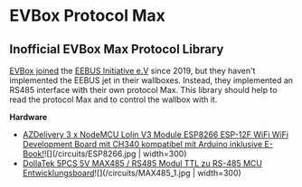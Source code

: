 # EVBox Protocol Max
## Inofficial EVBox Max Protocol Library

[EVBox joined](https://news.evbox.com/en-WW/182098-evbox-uses-eebus-for-energy-management-and-grid-integration-of-e-mobility-charging) the [EEBUS Initiative e.V](https://www.eebus.org/) since 2019, but they haven't implemented the EEBUS jet in their wallboxes. Instead, they implemented an RS485 interface with their own protocol Max. 
This library should help to read the protocol Max and to control the wallbox with it.

**Hardware**
- [AZDelivery 3 x NodeMCU Lolin V3 Module ESP8266 ESP-12F WiFi WiFi Development Board mit CH340 kompatibel mit Arduino inklusive E-Book!](https://www.amazon.de/gp/product/B074Q2WM1Y/ref=as_li_tl?ie=UTF8&camp=1638&creative=6742&creativeASIN=B074Q2WM1Y&linkCode=as2&tag=sequ3ster-21&linkId=e3fb1fd14e5b31fdd857ba67ce911dc8)![](/circuits/ESP8266.jpg | width=300)
- [DollaTek 5PCS 5V MAX485 / RS485 Modul TTL zu RS-485 MCU Entwicklungsboard](https://www.amazon.de/gp/product/B07DK4QG6H/ref=as_li_tl?ie=UTF8&camp=1638&creative=6742&creativeASIN=B07DK4QG6H&linkCode=as2&tag=sequ3ster-21&linkId=27fe69c47be8c37fe49f849186db4114)![](/circuits/MAX485_1.jpg | width=300)

